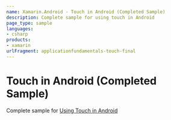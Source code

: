 ```yaml
---
name: Xamarin.Android - Touch in Android (Completed Sample)
description: Complete sample for using touch in Android
page_type: sample
languages:
- csharp
products:
- xamarin
urlFragment: applicationfundamentals-touch-final
---
```

# Touch in Android (Completed Sample)

Complete sample for [Using Touch in Android](https://docs.microsoft.com/xamarin/android/app-fundamentals/touch/android-touch-walkthrough)
